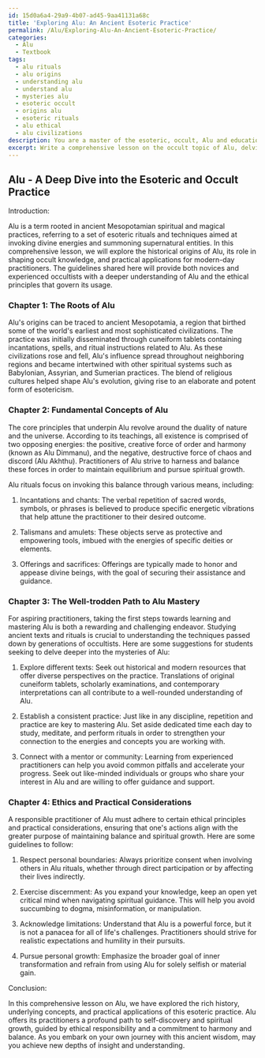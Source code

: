 ```yaml
---
id: 15d0a6a4-29a9-4b07-ad45-9aa41131a68c
title: 'Exploring Alu: An Ancient Esoteric Practice'
permalink: /Alu/Exploring-Alu-An-Ancient-Esoteric-Practice/
categories:
  - Alu
  - Textbook
tags:
  - alu rituals
  - alu origins
  - understanding alu
  - understand alu
  - mysteries alu
  - esoteric occult
  - origins alu
  - esoteric rituals
  - alu ethical
  - alu civilizations
description: You are a master of the esoteric, occult, Alu and education, you have written many textbooks on the subject in ways that provide students with rich and deep understanding of the subject. You are being asked to write textbook-like sections on a topic and you do it with full context, explainability, and reliability in accuracy to the true facts of the topic at hand, in a textbook style that a student would easily be able to learn from, in a rich, engaging, and contextual way. Always include relevant context (such as formulas and history), related concepts, and in a way that someone can gain deep insights from.
excerpt: Write a comprehensive lesson on the occult topic of Alu, delving into its history, significance, usage, and associated rituals. Provide a detailed explanation of the fundamental concepts of Alu and guidance for a student seeking to gain a deep understanding of this esoteric practice. Additionally, include practical tips and ethical considerations for responsible occultists when working with Alu.
---
```


## Alu - A Deep Dive into the Esoteric and Occult Practice

Introduction:

Alu is a term rooted in ancient Mesopotamian spiritual and magical practices, referring to a set of esoteric rituals and techniques aimed at invoking divine energies and summoning supernatural entities. In this comprehensive lesson, we will explore the historical origins of Alu, its role in shaping occult knowledge, and practical applications for modern-day practitioners. The guidelines shared here will provide both novices and experienced occultists with a deeper understanding of Alu and the ethical principles that govern its usage.

### Chapter 1: The Roots of Alu

Alu's origins can be traced to ancient Mesopotamia, a region that birthed some of the world's earliest and most sophisticated civilizations. The practice was initially disseminated through cuneiform tablets containing incantations, spells, and ritual instructions related to Alu. As these civilizations rose and fell, Alu's influence spread throughout neighboring regions and became intertwined with other spiritual systems such as Babylonian, Assyrian, and Sumerian practices. The blend of religious cultures helped shape Alu's evolution, giving rise to an elaborate and potent form of esotericism.

### Chapter 2: Fundamental Concepts of Alu

The core principles that underpin Alu revolve around the duality of nature and the universe. According to its teachings, all existence is comprised of two opposing energies: the positive, creative force of order and harmony (known as Alu Dimmanu), and the negative, destructive force of chaos and discord (Alu Akhthu). Practitioners of Alu strive to harness and balance these forces in order to maintain equilibrium and pursue spiritual growth.

Alu rituals focus on invoking this balance through various means, including:

1. Incantations and chants: The verbal repetition of sacred words, symbols, or phrases is believed to produce specific energetic vibrations that help attune the practitioner to their desired outcome.

2. Talismans and amulets: These objects serve as protective and empowering tools, imbued with the energies of specific deities or elements.

3. Offerings and sacrifices: Offerings are typically made to honor and appease divine beings, with the goal of securing their assistance and guidance.

### Chapter 3: The Well-trodden Path to Alu Mastery

For aspiring practitioners, taking the first steps towards learning and mastering Alu is both a rewarding and challenging endeavor. Studying ancient texts and rituals is crucial to understanding the techniques passed down by generations of occultists. Here are some suggestions for students seeking to delve deeper into the mysteries of Alu:

1. Explore different texts: Seek out historical and modern resources that offer diverse perspectives on the practice. Translations of original cuneiform tablets, scholarly examinations, and contemporary interpretations can all contribute to a well-rounded understanding of Alu.

2. Establish a consistent practice: Just like in any discipline, repetition and practice are key to mastering Alu. Set aside dedicated time each day to study, meditate, and perform rituals in order to strengthen your connection to the energies and concepts you are working with.

3. Connect with a mentor or community: Learning from experienced practitioners can help you avoid common pitfalls and accelerate your progress. Seek out like-minded individuals or groups who share your interest in Alu and are willing to offer guidance and support.

### Chapter 4: Ethics and Practical Considerations

A responsible practitioner of Alu must adhere to certain ethical principles and practical considerations, ensuring that one's actions align with the greater purpose of maintaining balance and spiritual growth. Here are some guidelines to follow:

1. Respect personal boundaries: Always prioritize consent when involving others in Alu rituals, whether through direct participation or by affecting their lives indirectly.

2. Exercise discernment: As you expand your knowledge, keep an open yet critical mind when navigating spiritual guidance. This will help you avoid succumbing to dogma, misinformation, or manipulation.

3. Acknowledge limitations: Understand that Alu is a powerful force, but it is not a panacea for all of life's challenges. Practitioners should strive for realistic expectations and humility in their pursuits.

4. Pursue personal growth: Emphasize the broader goal of inner transformation and refrain from using Alu for solely selfish or material gain. 

Conclusion:

In this comprehensive lesson on Alu, we have explored the rich history, underlying concepts, and practical applications of this esoteric practice. Alu offers its practitioners a profound path to self-discovery and spiritual growth, guided by ethical responsibility and a commitment to harmony and balance. As you embark on your own journey with this ancient wisdom, may you achieve new depths of insight and understanding.
